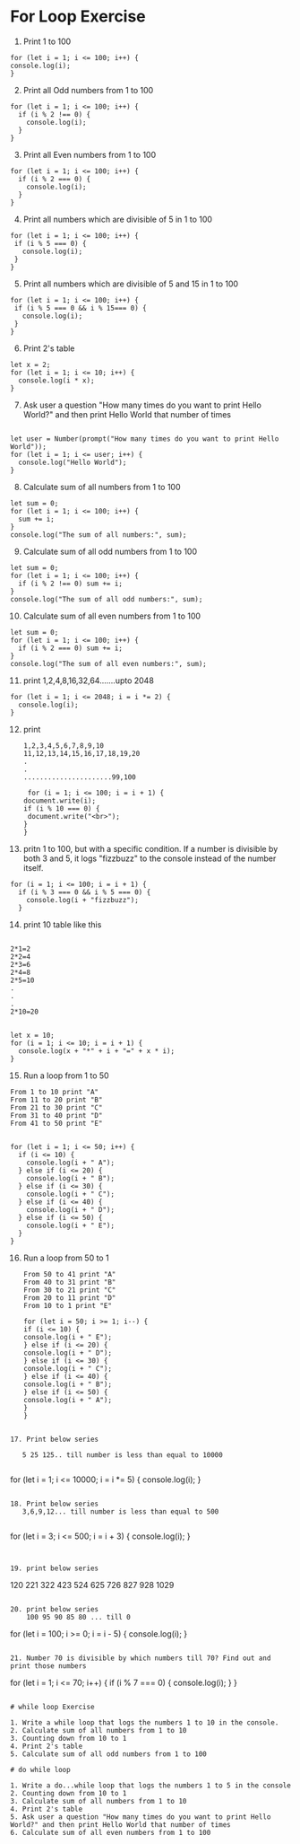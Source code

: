 # For Loop Exercise

1. Print 1 to 100

```
for (let i = 1; i <= 100; i++) {
console.log(i);
}
```

2. Print all Odd numbers from 1 to 100

```
for (let i = 1; i <= 100; i++) {
  if (i % 2 !== 0) {
    console.log(i);
  }
}
```

3. Print all Even numbers from 1 to 100

```
for (let i = 1; i <= 100; i++) {
  if (i % 2 === 0) {
    console.log(i);
  }
}
```

4. Print all numbers which are divisible of 5 in 1 to 100

```
for (let i = 1; i <= 100; i++) {
 if (i % 5 === 0) {
   console.log(i);
 }
}
```

5. Print all numbers which are divisible of 5 and 15 in 1 to 100

```
for (let i = 1; i <= 100; i++) {
 if (i % 5 === 0 && i % 15=== 0) {
   console.log(i);
 }
}
```

6. Print 2's table

```
let x = 2;
for (let i = 1; i <= 10; i++) {
  console.log(i * x);
}
```

7. Ask user a question "How many times do you want to print Hello World?" and then print Hello World that number of times

```

let user = Number(prompt("How many times do you want to print Hello World"));
for (let i = 1; i <= user; i++) {
  console.log("Hello World");
}
```

8. Calculate sum of all numbers from 1 to 100

```
let sum = 0;
for (let i = 1; i <= 100; i++) {
  sum += i;
}
console.log("The sum of all numbers:", sum);
```

9. Calculate sum of all odd numbers from 1 to 100

```
let sum = 0;
for (let i = 1; i <= 100; i++) {
  if (i % 2 !== 0) sum += i;
}
console.log("The sum of all odd numbers:", sum);
```

10. Calculate sum of all even numbers from 1 to 100

```
let sum = 0;
for (let i = 1; i <= 100; i++) {
  if (i % 2 === 0) sum += i;
}
console.log("The sum of all even numbers:", sum);

```

11. print 1,2,4,8,16,32,64.......upto 2048

```
for (let i = 1; i <= 2048; i = i *= 2) {
  console.log(i);
}
```

12. print

    ```
    1,2,3,4,5,6,7,8,9,10
    11,12,13,14,15,16,17,18,19,20
    .
    .
    ......................99,100

     for (i = 1; i <= 100; i = i + 1) {
    document.write(i);
    if (i % 10 === 0) {
     document.write("<br>");
    }
    }

    ```

13. pritn 1 to 100, but with a specific condition. If a number is divisible by both 3 and 5, it logs "fizzbuzz" to the console instead of the number itself.

```
for (i = 1; i <= 100; i = i + 1) {
  if (i % 3 === 0 && i % 5 === 0) {
    console.log(i + "fizzbuzz");
  }

```

14. print 10 table like this

```

2*1=2
2*2=4
2*3=6
2*4=8
2*5=10
.
.
.
2*10=20


let x = 10;
for (i = 1; i <= 10; i = i + 1) {
  console.log(x + "*" + i + "=" + x * i);
}

```

15. Run a loop from 1 to 50

```
From 1 to 10 print "A"
From 11 to 20 print "B"
From 21 to 30 print "C"
From 31 to 40 print "D"
From 41 to 50 print "E"


for (let i = 1; i <= 50; i++) {
  if (i <= 10) {
    console.log(i + " A");
  } else if (i <= 20) {
    console.log(i + " B");
  } else if (i <= 30) {
    console.log(i + " C");
  } else if (i <= 40) {
    console.log(i + " D");
  } else if (i <= 50) {
    console.log(i + " E");
  }
}

```

16. Run a loop from 50 to 1

    ```
    From 50 to 41 print "A"
    From 40 to 31 print "B"
    From 30 to 21 print "C"
    From 20 to 11 print "D"
    From 10 to 1 print "E"

    for (let i = 50; i >= 1; i--) {
    if (i <= 10) {
    console.log(i + " E");
    } else if (i <= 20) {
    console.log(i + " D");
    } else if (i <= 30) {
    console.log(i + " C");
    } else if (i <= 40) {
    console.log(i + " B");
    } else if (i <= 50) {
    console.log(i + " A");
    }
    }
    ```

```

17. Print below series

   5 25 125.. till number is less than equal to 10000


```

for (let i = 1; i <= 10000; i = i \*= 5) {
console.log(i);
}

```

18. Print below series
   3,6,9,12... till number is less than equal to 500


```

for (let i = 3; i <= 500; i = i + 3) {
console.log(i);
}

```


19. print below series

```

120
221
322
423
524
625
726
827
928
1029

```

20. print below series
    100 95 90 85 80 ... till 0

```

for (let i = 100; i >= 0; i = i - 5) {
console.log(i);
}

```

21. Number 70 is divisible by which numbers till 70? Find out and print those numbers

```

for (let i = 1; i <= 70; i++) {
if (i % 7 === 0) {
console.log(i);
}
}

```

# while loop Exercise

1. Write a while loop that logs the numbers 1 to 10 in the console.
2. Calculate sum of all numbers from 1 to 10
3. Counting down from 10 to 1
4. Print 2's table
5. Calculate sum of all odd numbers from 1 to 100

# do while loop

1. Write a do...while loop that logs the numbers 1 to 5 in the console
2. Counting down from 10 to 1
3. Calculate sum of all numbers from 1 to 10
4. Print 2's table
5. Ask user a question "How many times do you want to print Hello World?" and then print Hello World that number of times
6. Calculate sum of all even numbers from 1 to 100



```
